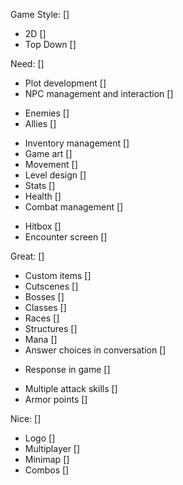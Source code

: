 Game Style: []
- 2D []
- Top Down []

Need: []
- Plot development []
- NPC management and interaction []
* Enemies []
* Allies []
- Inventory management []
- Game art []
- Movement []
- Level design []
- Stats []
- Health []
- Combat management []
* Hitbox []
* Encounter screen []

Great: []
- Custom items []
- Cutscenes []
- Bosses []
- Classes []
- Races []
- Structures []
- Mana []
- Answer choices in conversation []
* Response in game []
- Multiple attack skills []
- Armor points []

Nice: []
- Logo []
- Multiplayer []
- Minimap []
- Combos []
